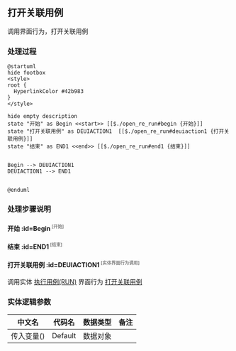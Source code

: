 ## 打开关联用例 <!-- {docsify-ignore-all} -->

   调用界面行为，打开关联用例

### 处理过程

```plantuml
@startuml
hide footbox
<style>
root {
  HyperlinkColor #42b983
}
</style>

hide empty description
state "开始" as Begin <<start>> [[$./open_re_run#begin {开始}]]
state "打开关联用例" as DEUIACTION1  [[$./open_re_run#deuiaction1 {打开关联用例}]]
state "结束" as END1 <<end>> [[$./open_re_run#end1 {结束}]]


Begin --> DEUIACTION1
DEUIACTION1 --> END1


@enduml
```


### 处理步骤说明

#### 开始 :id=Begin<sup class="footnote-symbol"> <font color=gray size=1>[开始]</font></sup>




#### 结束 :id=END1<sup class="footnote-symbol"> <font color=gray size=1>[结束]</font></sup>




#### 打开关联用例 :id=DEUIACTION1<sup class="footnote-symbol"> <font color=gray size=1>[实体界面行为调用]</font></sup>



调用实体 [执行用例(RUN)](module/TestMgmt/run.md) 界面行为 [打开关联用例](module/TestMgmt/run#界面行为) 



### 实体逻辑参数

|    中文名   |    代码名    |  数据类型      |备注 |
| --------| --------| --------  | --------   |
|传入变量(<i class="fa fa-check"/></i>)|Default|数据对象||
